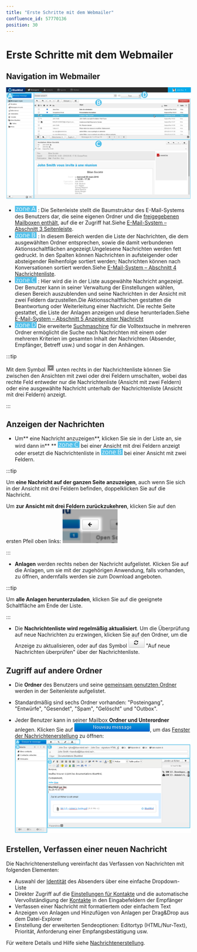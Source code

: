 ```yaml
---
title: "Erste Schritte mit dem Webmailer"
confluence_id: 57770136
position: 30
---
```

# Erste Schritte mit dem Webmailer


## Navigation im Webmailer

![](../attachments/57770219/58592398.png)

- ![](../attachments/57769989/69896475.png) : Die Seitenleiste stellt die Baumstruktur des E-Mail-Systems des Benutzers dar, die seine eigenen Ordner und die [freigegebenen Mailboxen enthält](/Guide_de_l_administrateur/Gestion_des_entites/Boites_aux_lettres_partagées/), auf die er Zugriff hat.Siehe [E-Mail-System – Abschnitt 3 Seitenleiste](/Guide_de_l_utilisateur/La_messagerie/).
- ![](../attachments/57769989/69896474.png) : In diesem Bereich werden die Liste der Nachrichten, die dem ausgewählten Ordner entsprechen, sowie die damit verbundenen Aktionsschaltflächen angezeigt.Ungelesene Nachrichten werden fett gedruckt. In den Spalten können Nachrichten in aufsteigender oder absteigender Reihenfolge sortiert werden; Nachrichten können nach Konversationen sortiert werden.Siehe [E-Mail-System – Abschnitt 4 Nachrichtenliste](/Guide_de_l_utilisateur/La_messagerie/).
- ![](../attachments/57769989/69896473.png) : Hier wird die in der Liste ausgewählte Nachricht angezeigt. Der Benutzer kann in seiner Verwaltung der Einstellungen wählen, diesen Bereich auszublenden und seine Nachrichten in der Ansicht mit zwei Feldern darzustellen.Die Aktionsschaltflächen gestatten die Beantwortung oder Weiterleitung einer Nachricht. Die rechte Seite gestattet, die Liste der Anlagen anzeigen und diese herunterladen.Siehe [E-Mail-System – Abschnitt 5 Anzeige einer Nachricht](/Guide_de_l_utilisateur/La_messagerie/)
- ![](../attachments/57769989/69896472.png) Die erweiterte [Suchmaschine](/Guide_de_l_utilisateur/La_messagerie/Moteur_de_recherche_avancé/) für die Volltextsuche in mehreren Ordner ermöglicht die Suche nach Nachrichten mit einem oder mehreren Kriterien im gesamten Inhalt der Nachrichten (Absender, Empfänger, Betreff usw.) und sogar in den Anhängen.


:::tip

Mit dem Symbol ![](../attachments/57770136/57770147.png) unten rechts in der Nachrichtenliste können Sie zwischen den Ansichten mit zwei oder drei Feldern umschalten, wobei das rechte Feld entweder nur die Nachrichtenliste (Ansicht mit zwei Feldern) oder eine ausgewählte Nachricht unterhalb der Nachrichtenliste (Ansicht mit drei Feldern) anzeigt.

:::

## Anzeigen der Nachrichten

- Um** eine Nachricht anzuzeigen**, klicken Sie sie in der Liste an, sie wird dann in** ** ![](../attachments/57769989/69896473.png) bei einer Ansicht mit drei Feldern anzeigt oder ersetzt die Nachrichtenliste in ![](../attachments/57769989/69896474.png) bei einer Ansicht mit zwei Feldern.


:::tip

Um **eine Nachricht auf der ganzen Seite anzuzeigen**, auch wenn Sie sich in der Ansicht mit drei Feldern befinden, doppelklicken Sie auf die Nachricht.

Um **zur Ansicht mit drei Feldern zurückzukehren**, klicken Sie auf den ersten Pfeil oben links:
 ![](../attachments/57770219/58592405.png)

:::

- **Anlagen** werden rechts neben der Nachricht aufgelistet. Klicken Sie auf die Anlagen, um sie mit der zugehörigen Anwendung, falls vorhanden, zu öffnen, andernfalls werden sie zum Download angeboten.


:::tip

Um **alle Anlagen herunterzuladen**, klicken Sie auf die geeignete Schaltfläche am Ende der Liste.

:::

- Die **Nachrichtenliste wird regelmäßig aktualisiert**. Um die Überprüfung auf neue Nachrichten zu erzwingen, klicken Sie auf den Ordner, um die Anzeige zu aktualisieren, oder auf das Symbol ![](../attachments/57770136/57770137.png) "Auf neue Nachrichten überprüfen" über der Nachrichtenliste.


## Zugriff auf andere Ordner

- Die **Ordner** des Benutzers und seine [gemeinsam genutzten Ordner](/Guide_de_l_utilisateur/La_messagerie/Les_boites_aux_lettres_partagées/) werden in der Seitenleiste aufgelistet.

- Standardmäßig sind sechs Ordner vorhanden: "Posteingang", "Entwürfe", "Gesendet", "Spam", "Gelöscht" und "Outbox".

- Jeder Benutzer kann in seiner Mailbox **Ordner und Unterordner** anlegen.
Klicken Sie auf ![](../attachments/57770136/57770146.png), um das [Fenster der Nachrichtenerstellung](/Guide_de_l_utilisateur/La_messagerie/Le_composeur/) zu öffnen:![](../attachments/57770262/57770277.png)


## Erstellen, Verfassen einer neuen Nachricht

Die Nachrichtenerstellung vereinfacht das Verfassen von Nachrichten mit folgenden Elementen:

- Auswahl der [Identität](/Guide_de_l_utilisateur/La_messagerie/Les_identités/) des Absenders über eine einfache Dropdown-Liste
- Direkter Zugriff auf die [Einstellungen für Kontakte](/Guide_de_l_utilisateur/Les_contacts/Gestion_des_carnets_d_adresses/) und die automatische Vervollständigung der [Kontakte](/Guide_de_l_utilisateur/Les_contacts/) in den Eingabefeldern der Empfänger
- Verfassen einer Nachricht mit formatiertem oder einfachem Text
- Anzeigen von Anlagen und Hinzufügen von Anlagen per Drag&Drop aus dem Datei-Explorer
- Einstellung der erweiterten Sendeoptionen: Editortyp (HTML/Nur-Text), Priorität, Anforderung einer Empfangsbestätigung usw.


Für weitere Details und Hilfe siehe [Nachrichtenerstellung](/Guide_de_l_utilisateur/La_messagerie/Le_composeur/).


